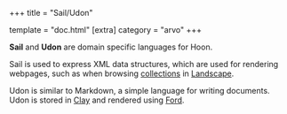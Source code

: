 +++ title = "Sail/Udon"

template = "doc.html" [extra] category = "arvo" +++

**Sail** and **Udon** are domain specific languages for Hoon.

Sail is used to express XML data structures, which are used for rendering
webpages, such as when browsing [collections](/docs/glossary/collection) in
[Landscape](/docs/glossary/landscape).

Udon is similar to Markdown, a simple language for writing documents. Udon is
stored in [Clay](/docs/glossary/clay) and rendered using
[Ford](/docs/glossary/ford).
